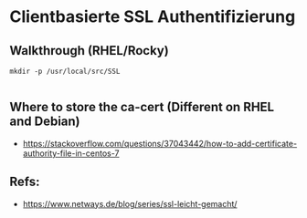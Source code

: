 # Clientbasierte SSL Authentifizierung 

## Walkthrough (RHEL/Rocky) 

```
mkdir -p /usr/local/src/SSL


```

## Where to store the ca-cert (Different on RHEL and Debian) 

  * https://stackoverflow.com/questions/37043442/how-to-add-certificate-authority-file-in-centos-7

## Refs:

  * https://www.netways.de/blog/series/ssl-leicht-gemacht/

